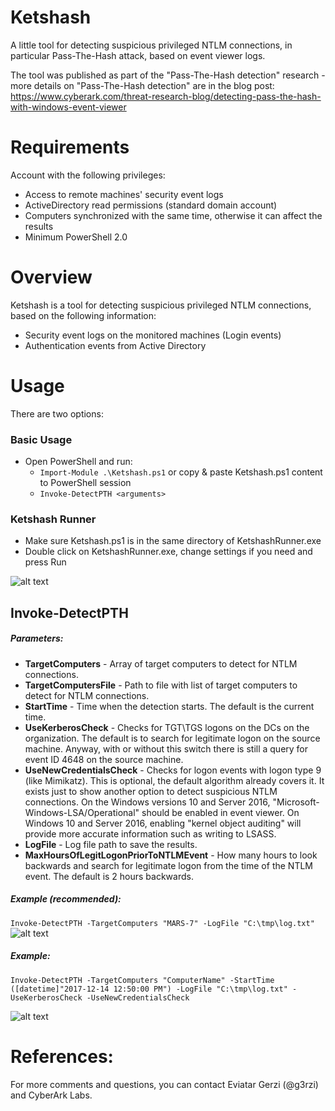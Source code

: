 # Ketshash
A little tool for detecting suspicious privileged NTLM connections, in particular Pass-The-Hash attack, based on event viewer logs.

The tool was published as part of the "Pass-The-Hash detection" research - more details on "Pass-The-Hash detection" are in the blog post: https://www.cyberark.com/threat-research-blog/detecting-pass-the-hash-with-windows-event-viewer

# Requirements
Account with the following privileges:
- Access to remote machines' security event logs
- ActiveDirectory read permissions (standard domain account)
- Computers synchronized with the same time, otherwise it can affect the results
- Minimum PowerShell 2.0  

# Overview
Ketshash is a tool for detecting suspicious privileged NTLM connections, based on the following information:
- Security event logs on the monitored machines (Login events)
- Authentication events from Active Directory

# Usage
There are two options: 
### Basic Usage
-	Open PowerShell and run:
	- `Import-Module .\Ketshash.ps1` or copy & paste Ketshash.ps1 content to PowerShell session
	- `Invoke-DetectPTH <arguments>`

### Ketshash Runner
-	Make sure Ketshash.ps1 is in the same directory of KetshashRunner.exe
-	Double click on KetshashRunner.exe, change settings if you need and press Run

![alt text](https://raw.githubusercontent.com/cyberark/ketshash/master/Media/KetshashRunnerGif.gif?token=ALcWEPkXJpNK_dv8CYnGkg0Za2oODfZAks5aQO5ewA%3D%3D)
	
## Invoke-DetectPTH
##### Parameters:
* __TargetComputers__ - Array of target computers to detect for NTLM connections.  
* __TargetComputersFile__ - Path to file with list of target computers to detect for NTLM connections.
* __StartTime__ - Time when the detection starts. The default is the current time.
* __UseKerberosCheck__ - Checks for TGT\TGS logons on the DCs on the organization. 
The default is to search for legitimate logon on the source machine. 
Anyway, with or without this switch there is still a query for event ID 4648 on the source machine.
* __UseNewCredentialsCheck__ - Checks for logon events with logon type 9 (like Mimikatz). 
This is optional, the default algorithm already covers it. 
It exists just to show another option to detect suspicious NTLM connections.
On the Windows versions 10 and Server 2016, "Microsoft-Windows-LSA/Operational" should be enabled in event viewer.
On Windows 10 and Server 2016, enabling "kernel object auditing" will provide more accurate information such as writing to LSASS.
* __LogFile__ - Log file path to save the results.
* __MaxHoursOfLegitLogonPriorToNTLMEvent__ - How many hours to look backwards and search for legitimate logon from the time of the NTLM event. The default is 2 hours backwards. 


##### Example (recommended):
`Invoke-DetectPTH -TargetComputers "MARS-7" -LogFile "C:\tmp\log.txt"`
![alt text](https://raw.githubusercontent.com/cyberark/ketshash/master/Media/KetshashScreenshot2.PNG?token=ALcWEKLGgMtw2Io8afFyo7gm8d8ysSXXks5aQ8ITwA%3D%3D)


##### Example:
`Invoke-DetectPTH -TargetComputers "ComputerName" -StartTime ([datetime]"2017-12-14 12:50:00 PM") -LogFile "C:\tmp\log.txt" -UseKerberosCheck -UseNewCredentialsCheck`

![alt text](https://raw.githubusercontent.com/cyberark/ketshash/master/Media/KetshashScreenshot.PNG?token=ALcWEG05x1Vo_c5Ac6mLwzHnYlDzp41Qks5aQO5NwA%3D%3D)


# References:
For more comments and questions, you can contact Eviatar Gerzi (@g3rzi) and CyberArk Labs.
